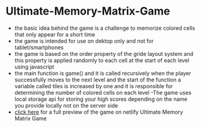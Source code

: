 # Ultimate-Memory-Matrix-Game
- the basic idea behind the game is a challenge to memorize colored cells that only appear for a short time
- the game is intended for use on dektop only and not for tablet/smartphones
- the game is based on the order property of the gride layout system and this property is applied randomly to each cell at the start of each level using javascript
- the main function is game() and it is called recursively when the player successfully moves to the next level and the start of the function a variable called tiles is increased by one and it is responsible for determining the number of colored cells on each level
 -The game uses local storage api for storing your high scores depending on the name you provide locally not on the server side
- [click here](https://memorymatrixgame.netlify.app/) for a full preview of the game on netlify Ultimate Memory Matrix Game
